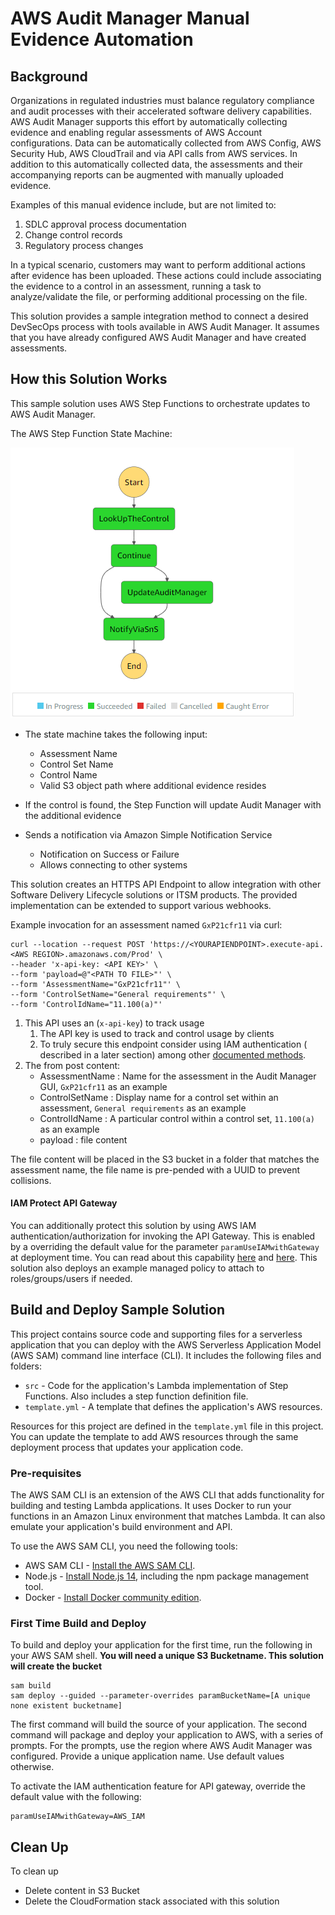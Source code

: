 # AWS Audit Manager Manual Evidence Automation

## Background 

Organizations in regulated industries must balance regulatory compliance and audit processes with their accelerated software delivery capabilities. AWS Audit Manager supports this effort by automatically collecting evidence and enabling regular assessments of AWS Account configurations. Data can be automatically collected from AWS Config, AWS Security Hub, AWS CloudTrail and via API calls from AWS services. In addition to this automatically collected data, the assessments and their accompanying reports can be augmented with manually uploaded evidence.

Examples of this manual evidence include, but are not limited to:

1. SDLC approval process documentation
1. Change control records
1. Regulatory process changes

In a typical scenario, customers may want to perform additional actions after evidence has been uploaded. These actions could include associating the evidence to a control in an assessment, running a task to analyze/validate the file, or performing additional processing on the file. 

This solution provides a sample integration method to connect a desired DevSecOps process with tools available in AWS Audit Manager. It assumes that you have already configured AWS Audit Manager and have created assessments.


## How this Solution Works

This sample solution uses AWS Step Functions to orchestrate updates to AWS Audit Manager.

The AWS Step Function State Machine:

![image of State Machine!](./docs/stepfunction.png)

- The state machine takes the following input:
    - Assessment Name
    - Control Set Name
    - Control Name
    - Valid S3 object path where additional evidence resides

- If the control is found, the Step Function will update Audit Manager with the additional evidence
- Sends a notification via Amazon Simple Notification Service
    - Notification on Success or Failure
    - Allows connecting to other systems

This solution creates an HTTPS API Endpoint to allow integration with other Software Delivery Lifecycle solutions or ITSM products. The provided implementation can be extended to support various webhooks. 


Example invocation for an assessment named `GxP21cfr11` via curl:  

```
curl --location --request POST 'https://<YOURAPIENDPOINT>.execute-api.<AWS REGION>.amazonaws.com/Prod' \
--header 'x-api-key: <API KEY>' \
--form 'payload=@"<PATH TO FILE>"' \
--form 'AssessmentName="GxP21cfr11"' \
--form 'ControlSetName="General requirements"' \
--form 'ControlIdName="11.100(a)"'
```

1. This API uses an (`x-api-key`) to track usage
    1. The API key is used to track and control usage by clients
    2. To truly secure this endpoint consider using IAM authentication  ( described in a later section) among other [documented methods](https://docs.aws.amazon.com/apigateway/latest/developerguide/rest-api-protect.html).
1. The from post content:
    - AssessmentName : Name for the assessment in the Audit Manager GUI, `GxP21cfr11` as an example
    - ControlSetName : Display name for a control set within an assessment, `General requirements` as an example
    - ControlIdName : A particular control within a control set, `11.100(a)` as an example
    - payload : file content


The file content will be placed in the S3 bucket in a folder that matches the assessment name, the file name is pre-pended with a UUID to prevent collisions. 

#### IAM Protect API Gateway

You can additionally protect this solution by using AWS IAM authentication/authorization for invoking the API Gateway. This is enabled by a overriding the default value for the parameter `paramUseIAMwithGateway` at deployment time. You can read about this capability [here](https://aws.amazon.com/premiumsupport/knowledge-center/iam-authentication-api-gateway/) and [here](https://docs.aws.amazon.com/apigateway/latest/developerguide/permissions.html).  This solution also deploys an example managed policy to attach to roles/groups/users if needed. 

## Build and Deploy Sample Solution

This project contains source code and supporting files for a serverless application that you can deploy with the AWS Serverless Application Model (AWS SAM) command line interface (CLI). It includes the following files and folders:

- `src` - Code for the application's Lambda implementation of Step Functions. Also includes a step function definition file.
- `template.yml` - A template that defines the application's AWS resources.

Resources for this project are defined in the `template.yml` file in this project. You can update the template to add AWS resources through the same deployment process that updates your application code.


### Pre-requisites

The AWS SAM CLI is an extension of the AWS CLI that adds functionality for building and testing Lambda applications. It uses Docker to run your functions in an Amazon Linux environment that matches Lambda. It can also emulate your application's build environment and API.

To use the AWS SAM CLI, you need the following tools:

* AWS SAM CLI - [Install the AWS SAM CLI](https://docs.aws.amazon.com/serverless-application-model/latest/developerguide/serverless-sam-cli-install.html).
* Node.js - [Install Node.js 14](https://nodejs.org/en/), including the npm package management tool.
* Docker - [Install Docker community edition](https://hub.docker.com/search/?type=edition&offering=community).


### First Time Build and Deploy

To build and deploy your application for the first time, run the following in your AWS SAM shell. **You will need a unique S3 Bucketname. This solution will create the bucket**

```
sam build
sam deploy --guided --parameter-overrides paramBucketName=[A unique none existent bucketname]
```

The first command will build the source of your application. The second command will package and deploy your application to AWS, with a series of prompts. For the prompts, use the region where AWS Audit Manager was configured. Provide a unique application name. Use default values otherwise.  

To activate the IAM authentication feature for API gateway, override the default value with the following:
```
paramUseIAMwithGateway=AWS_IAM
```

## Clean Up

To clean up
- Delete content in S3 Bucket
- Delete the CloudFormation stack associated with this solution

